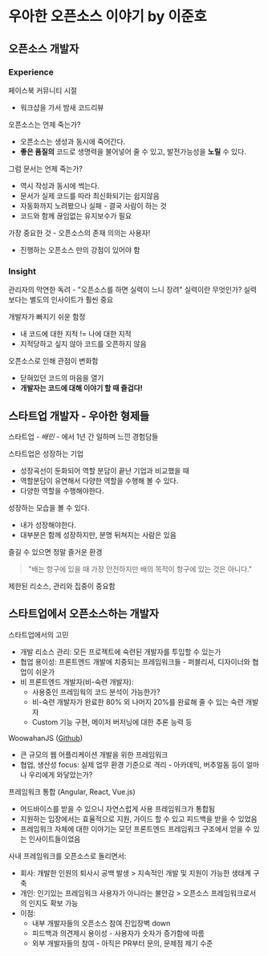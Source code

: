 # 우아한 오픈소스 이야기 by 이준호

## 오픈소스 개발자

### Experience

페이스북 커뮤니티 시절
- 워크샵을 가서 밤새 코드리뷰

오픈소스는 언제 죽는가?
- 오픈소스는 생성과 동시에 죽어간다.
- **좋은 품질의** 코드로 생명력을 불어넣어 줄 수 있고, 발전가능성을 **노릴** 수 있다.

그럼 문서는 언제 죽는가?
- 역시 작성과 동시에 썩는다.
- 문서가 실제 코드를 따라 최신화되기는 쉽지않음
- 자동화까지 노려봤으나 실패 - 결국 사람이 하는 것
- 코드와 함께 끊임없는 유지보수가 필요

가장 중요한 것 - 오픈소스의 존재 의의는 사용자!
- 진행하는 오픈소스 만의 강점이 있어야 함

### Insight

관리자의 막연한 독려 - "오픈소스를 하면 실력이 느니 장려"
실력이란 무엇인가? 실력보다는 별도의 인사이트가 훨씬 중요

개발자가 빠지기 쉬운 함정
- 내 코드에 대한 지적 != 나에 대한 지적
- 지적당하고 싶지 않아 코드를 오픈하지 않음

오픈소스로 인해 관점이 변화함
- 닫혀있던 코드의 마음을 열기
- **개발자는 코드에 대해 이야기 할 때 즐겁다!**

## 스타트업 개발자 - 우아한 형제들

스타트업 - *배민* - 에서 1년 간 일하며 느낀 경험담들

스타트업은 성장하는 기업
- 성장곡선이 둔화되어 역할 분담이 끝난 기업과 비교했을 때
- 역할분담이 유연해서 다양한 역할을 수행해 볼 수 있다.
- 다양한 역할을 수행해야한다.

성장하는 모습을 볼 수 있다.
- 내가 성장해야한다.
- 대부분은 함께 성장하지만, 분명 뒤쳐지는 사람은 있음

즐길 수 있으면 정말 즐거운 환경

> "배는 항구에 있을 때 가장 안전하지만 배의 목적이 항구에 있는 것은 아니다."

제한된 리소스, 관리와 집중이 중요함

## 스타트업에서 오픈소스하는 개발자

스타트업에서의 고민
- 개발 리소스 관리: 모든 프로젝트에 숙련된 개발자를 투입할 수 있는가
- 협업 용이성: 프론트엔드 개발에 치중되는 프레임워크들 - 퍼블리셔, 디자이너와 협업이 쉬운가
- 비 프론트엔드 개발자(비-숙련 개발자):
  - 사용중인 프레임웍의 코드 분석이 가능한가?
  - 비-숙련 개발자가 완료한 80% 외 나머지 20%를 완료해 줄 수 있는 숙련 개발자
  - Custom 기능 구현, 메이저 버저닝에 대한 추론 능력 등

WoowahanJS ([Github](https://github.com/woowabros/WoowahanJS))
- 큰 규모의 웹 어플리케이션 개발을 위한 프레임워크
- 협업, 생산성 focus: 실제 업무 환경 기준으로 격리 - 아카데믹, 버추얼돔 등이 얼마나 우리에게 와닿았는가?

프레임워크 통합 (Angular, React, Vue.js)
- 어드바이스를 받을 수 있으니 자연스럽게 사용 프레임워크가 통합됨
- 지원하는 입장에서는 효율적으로 지원, 가이드 할 수 있고 피드백을 받을 수 있었음
- 프레임워크 자체에 대한 이야기는 모던 프론트엔드 프레임워크 구조에서 얻을 수 있는 인사이트들이었음

사내 프레임워크를 오픈소스로 돌리면서:
- 회사: 개발한 인원의 퇴사시 공백 발생 > 지속적인 개발 및 지원이 가능한 생태계 구축
- 개인: 인기있는 프레임워크 사용자가 아니라는 불안감 > 오픈소스 프레임워크로서의 인지도 확보 가능
- 이점:
  - 내부 개발자들의 오픈소스 참여 진입장벽 down
  - 피드백과 의견제시 용이성 - 사용자가 숫자가 증가함에 따름
  - 외부 개발자들의 참여 - 아직은 PR부터 문의, 문제점 제기 수준
